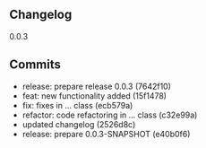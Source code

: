 ## Changelog
0.0.3
## Commits
- release: prepare release 0.0.3 (7642f10)
- feat: new functionality added (15f1478)
- fix: fixes in ... class (ecb579a)
- refactor: code refactoring in ... class (c32e99a)
- updated changelog (2526d8c)
- release: prepare 0.0.3-SNAPSHOT (e40b0f6)

